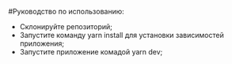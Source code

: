 #Руководство по использованию:
- Склонируйте репозиторий;
- Запустите команду yarn install для установки зависимостей приложения;
- Запустите приложение комадой yarn dev;
